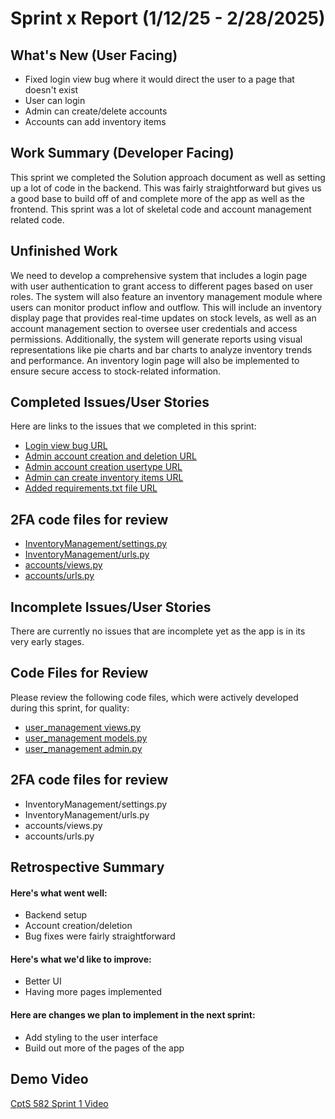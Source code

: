 # Sprint x Report (1/12/25 - 2/28/2025)
## What's New (User Facing)
* Fixed login view bug where it would direct the user to a page that doesn't exist
* User can login
* Admin can create/delete accounts
* Accounts can add inventory items
## Work Summary (Developer Facing)
This sprint we completed the Solution approach document as well as setting up a lot of code in the backend. This was fairly straightforward but gives us a good base to 
build off of and complete more of the app as well as the frontend. This sprint was a lot of skeletal code and account management related code.
## Unfinished Work
We need to develop a comprehensive system that includes a login page with user authentication to grant access to different pages based on user roles. The system will also feature an inventory management module where users can monitor product inflow and outflow. This will include an inventory display page that provides real-time updates on stock levels, as well as an account management section to oversee user credentials and access permissions. Additionally, the system will generate reports using visual representations like pie charts and bar charts to analyze inventory trends and performance. An inventory login page will also be implemented to ensure secure access to stock-related information.
## Completed Issues/User Stories
Here are links to the issues that we completed in this sprint:
* [Login view bug URL](https://github.com/tbergdahl/InventoryManagement/issues/1)
* [Admin account creation and deletion URL](https://github.com/tbergdahl/InventoryManagement/issues/3)
* [Admin account creation usertype URL](https://github.com/tbergdahl/InventoryManagement/issues/5)
* [Admin can create inventory items URL](https://github.com/tbergdahl/InventoryManagement/issues/7)
* [Added requirements.txt file URL](https://github.com/tbergdahl/InventoryManagement/issues/9)

## 2FA code files for review
* [InventoryManagement/settings.py](InventoryManagement/settings.py)
* [InventoryManagement/urls.py](InventoryManagement/urls.py)
* [accounts/views.py](accounts/views.py)
* [accounts/urls.py](accounts/urls.py)
  
## Incomplete Issues/User Stories
There are currently no issues that are incomplete yet as the app is in its very early stages.
## Code Files for Review
Please review the following code files, which were actively developed during this
sprint, for quality:
* [user_management views.py](https://github.com/tbergdahl/InventoryManagement/blob/main/apps/user_management/views.py)
* [user_management models.py](https://github.com/tbergdahl/InventoryManagement/blob/main/apps/user_management/models.py)
* [user_management admin.py](https://github.com/tbergdahl/InventoryManagement/blob/main/apps/user_management/admin.py)

## 2FA code files for review
* InventoryManagement/settings.py
* InventoryManagement/urls.py
* accounts/views.py
* accounts/urls.py
## Retrospective Summary
#### Here's what went well:
* Backend setup
* Account creation/deletion
* Bug fixes were fairly straightforward
#### Here's what we'd like to improve:
* Better UI
* Having more pages implemented
#### Here are changes we plan to implement in the next sprint:
* Add styling to the user interface
* Build out more of the pages of the app
## Demo Video
[CptS 582 Sprint 1 Video](https://youtu.be/FLbpDkTvuso)


